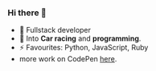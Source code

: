 ### Hi there 👋
- 🔭 Fullstack developer
- 👀 Into **Car racing** and **programming**.
- ⚡ Favourites: Python, JavaScript, Ruby
-  more work on CodePen  [here](https://codepen.io/uzitrake).

<!--
**vickkie/vickkie** is a ✨ _special_ ✨ repository because its `README.md` (this file) appears on your GitHub profile.
- 😄 Pronouns: **THAT/GUY** (because why not? 😄).</br>

Here are some ideas to get you started:

- 🌱 I’m currently learning ...
- 👯 I’m looking to collaborate on ...
- 🤔 I’m looking for help with ...
- 💬 Ask me about ...
- 📫 How to reach me: ...
- 😄 Pronouns: ...
-->
